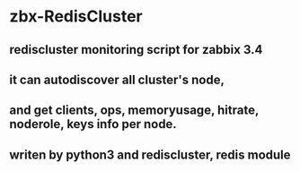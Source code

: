 # zbx-RedisCluster
## rediscluster monitoring script for zabbix 3.4
## it can autodiscover all cluster's node, 
## and get clients, ops, memoryusage, hitrate, noderole, keys info per node.
## writen by python3 and rediscluster, redis module
